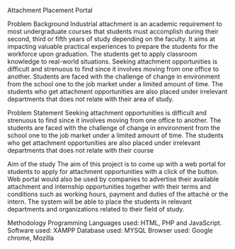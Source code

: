 Attachment Placement Portal

Problem Background
Industrial attachment is an academic requirement to most undergraduate courses that students must accomplish during their second, third or fifth years of study depending on the faculty. It aims at impacting valuable practical experiences to prepare the students for the workforce upon graduation. The students get to apply classroom knowledge to real-world situations.
Seeking attachment opportunities is difficult and strenuous to find since it involves moving from one office to another. Students are faced with the challenge of change in environment from the school one to the job market under a limited amount of time. The students who get attachment opportunities are also placed under irrelevant departments that does not relate with their area of study.

Problem Statement
Seeking attachment opportunities is difficult and strenuous to find since it involves moving from one office to another. The students are faced with the challenge of change in environment from the school one to the job market under a limited amount of time. The students who get attachment opportunities are also placed under irrelevant departments that does not relate with their course

Aim of the study
The aim of this project is to come up with a web portal for students to apply for attachment opportunities with a click of the button. Web portal would also be used by companies to advertise their available attachment and internship opportunities together with their terms and conditions such as working hours, payment and duties of the attaché or the intern. The system will be able to place the students in relevant departments and organizations related to their field of study.

Methodology
Programming Languages used: HTML, PHP and JavaScript.
Software used: XAMPP
Database used: MYSQL
Browser used: Google chrome, Mozilla



